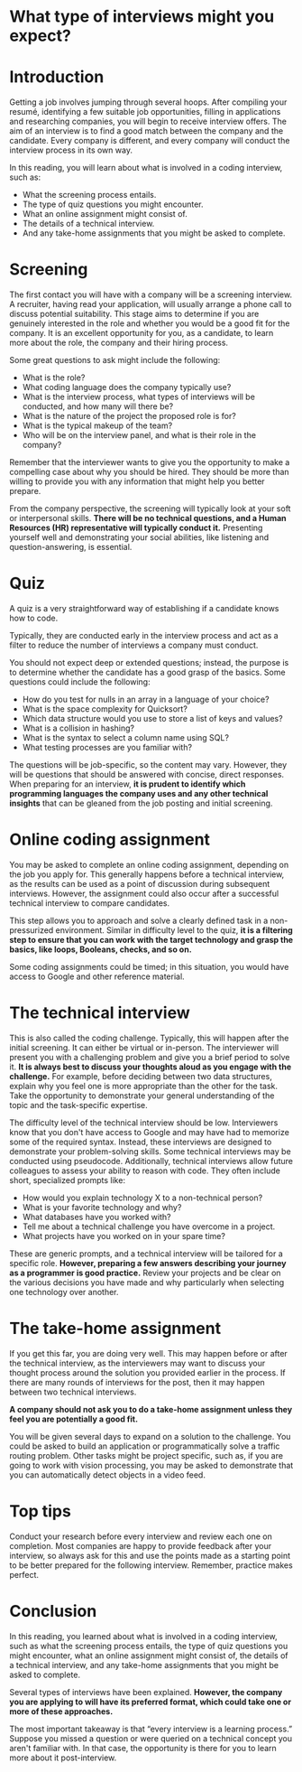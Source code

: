 # What type of interviews might you expect?

# ****Introduction****

Getting a job involves jumping through several hoops. After compiling your resumé, identifying a few suitable job opportunities, filling in applications and researching companies, you will begin to receive interview offers. The aim of an interview is to find a good match between the company and the candidate. Every company is different, and every company will conduct the interview process in its own way.

In this reading, you will learn about what is involved in a coding interview, such as:

- What the screening process entails.
- The type of quiz questions you might encounter.
- What an online assignment might consist of.
- The details of a technical interview.
- And any take-home assignments that you might be asked to complete.

# ****Screening****

The first contact you will have with a company will be a screening interview. A recruiter, having read your application, will usually arrange a phone call to discuss potential suitability. This stage aims to determine if you are genuinely interested in the role and whether you would be a good fit for the company. It is an excellent opportunity for you, as a candidate, to learn more about the role, the company and their hiring process. 

Some great questions to ask might include the following: 

- What is the role?
- What coding language does the company typically use?
- What is the interview process, what types of interviews will be conducted, and how many will there be?
- What is the nature of the project the proposed role is for?
- What is the typical makeup of the team?
- Who will be on the interview panel, and what is their role in the company?

Remember that the interviewer wants to give you the opportunity to make a compelling case about why you should be hired. They should be more than willing to provide you with any information that might help you better prepare.

From the company perspective, the screening will typically look at your soft or interpersonal skills. **There will be no technical questions, and a Human Resources (HR) representative will typically conduct it.** Presenting yourself well and demonstrating your social abilities, like listening and question-answering, is essential.

# Quiz

A quiz is a very straightforward way of establishing if a candidate knows how to code. 

Typically, they are conducted early in the interview process and act as a filter to reduce the number of interviews a company must conduct. 

You should not expect deep or extended questions; instead, the purpose is to determine whether the candidate has a good grasp of the basics. Some questions could include the following:

- How do you test for nulls in an array in a language of your choice?
- What is the space complexity for Quicksort?
- Which data structure would you use to store a list of keys and values?
- What is a collision in hashing?
- What is the syntax to select a column name using SQL?
- What testing processes are you familiar with?

The questions will be job-specific, so the content may vary. However, they will be questions that should be answered with concise, direct responses. When preparing for an interview, **it is prudent to identify which programming languages the company uses and any other technical insights** that can be gleaned from the job posting and initial screening.

# ****Online coding assignment****

You may be asked to complete an online coding assignment, depending on the job you apply for. This generally happens before a technical interview, as the results can be used as a point of discussion during subsequent interviews. However, the assignment could also occur after a successful technical interview to compare candidates.

This step allows you to approach and solve a clearly defined task in a non-pressurized environment. Similar in difficulty level to the quiz, **it is a filtering step to ensure that you can work with the target technology and grasp the basics, like loops, Booleans, checks, and so on.** 

Some coding assignments could be timed; in this situation, you would have access to Google and other reference material.

# ****The technical interview****

This is also called the coding challenge. Typically, this will happen after the initial screening. It can either be virtual or in-person. The interviewer will present you with a challenging problem and give you a brief period to solve it. **It is always best to discuss your thoughts aloud as you engage with the challenge.** For example, before deciding between two data structures, explain why you feel one is more appropriate than the other for the task. Take the opportunity to demonstrate your general understanding of the topic and the task-specific expertise.

The difficulty level of the technical interview should be low. Interviewers know that you don't have access to Google and may have had to memorize some of the required syntax. Instead, these interviews are designed to demonstrate your problem-solving skills. Some technical interviews may be conducted using pseudocode. Additionally, technical interviews allow future colleagues to assess your ability to reason with code. They often include short, specialized prompts like: 

- How would you explain technology X to a non-technical person?
- What is your favorite technology and why?
- What databases have you worked with?
- Tell me about a technical challenge you have overcome in a project.
- What projects have you worked on in your spare time?

These are generic prompts, and a technical interview will be tailored for a specific role. **However, preparing a few answers describing your journey as a programmer is good practice.** Review your projects and be clear on the various decisions you have made and why particularly when selecting one technology over another.

# ****The take-home assignment****

If you get this far, you are doing very well. This may happen before or after the technical interview, as the interviewers may want to discuss your thought process around the solution you provided earlier in the process. If there are many rounds of interviews for the post, then it may happen between two technical interviews. 

**A company should not ask you to do a take-home assignment unless they feel you are potentially a good fit.**

You will be given several days to expand on a solution to the challenge. You could be asked to build an application or programmatically solve a traffic routing problem. Other tasks might be project specific, such as, if you are going to work with vision processing, you may be asked to demonstrate that you can automatically detect objects in a video feed.

# ****Top tips****

Conduct your research before every interview and review each one on completion. Most companies are happy to provide feedback after your interview, so always ask for this and use the points made as a starting point to be better prepared for the following interview. Remember, practice makes perfect.

# Conclusion

In this reading, you learned about what is involved in a coding interview, such as what the screening process entails, the type of quiz questions you might encounter, what an online assignment might consist of, the details of a technical interview, and any take-home assignments that you might be asked to complete.

Several types of interviews have been explained. **However, the company you are applying to will have its preferred format, which could take one or more of these approaches.** 

The most important takeaway is that “every interview is a learning process.” Suppose you missed a question or were queried on a technical concept you aren't familiar with. In that case, the opportunity is there for you to learn more about it post-interview.
